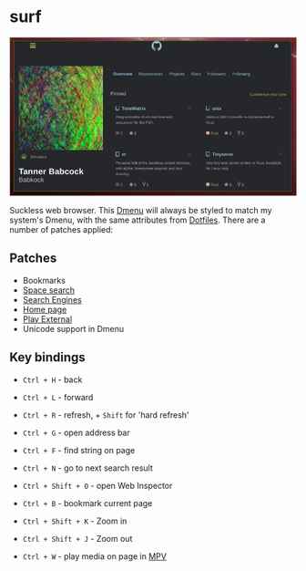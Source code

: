 # surf

![Screenshot](https://raw.githubusercontent.com/Babkock/surf/master/screenshot.png)

Suckless web browser. This [Dmenu](https://github.com/Babkock/dmenu) will always be styled to match my system's Dmenu, with the same attributes from [Dotfiles](https://github.com/Babkock/Dotfiles). There are a number of patches applied:

## Patches

* Bookmarks
* [Space search](https://surf.suckless.org/patches/spacesearch/)
* [Search Engines](https://surf.suckless.org/patches/searchengines/)
* [Home page](https://surf.suckless.org/patches/homepage/)
* [Play External](https://surf.suckless.org/patches/playexternal)
* Unicode support in Dmenu

## Key bindings

* `Ctrl + H` - back
* `Ctrl + L` - forward
* `Ctrl + R` - refresh, + `Shift` for 'hard refresh'
* `Ctrl + G` - open address bar
* `Ctrl + F` - find string on page
* `Ctrl + N` - go to next search result
* `Ctrl + Shift + O` - open Web Inspector
* `Ctrl + B` - bookmark current page

* `Ctrl + Shift + K` - Zoom in
* `Ctrl + Shift + J` - Zoom out
* `Ctrl + W` - play media on page in [MPV](https://github.com/mpv-player/mpv)

